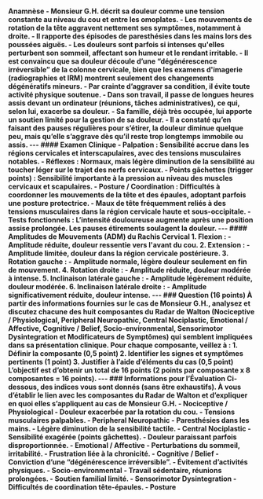#### **Anamnèse** - Monsieur G.H. décrit sa douleur comme une **tension constante** au niveau du cou et entre les omoplates. - Les mouvements de **rotation** de la tête aggravent nettement ses symptômes, notamment à droite. - Il rapporte des **épisodes de paresthésies** dans les mains lors des poussées aiguës. - Les douleurs sont parfois si intenses qu'elles **perturbent son sommeil**, affectant son humeur et le rendant irritable. - Il est **convaincu** que sa douleur découle d’une **“dégénérescence irréversible”** de la colonne cervicale, bien que les examens d'imagerie (radiographies et IRM) montrent seulement des changements dégénératifs mineurs. - Par crainte d’aggraver sa condition, il **évite toute activité physique** soutenue. - Dans son travail, il passe de **longues heures assis** devant un ordinateur (réunions, tâches administratives), ce qui, selon lui, **exacerbe** sa douleur. - Sa famille, déjà très occupée, lui apporte un **soutien limité** pour la gestion de sa douleur. - Il a constaté qu’en **faisant des pauses** régulières pour s’étirer, la douleur **diminue** quelque peu, mais qu’elle **s’aggrave** dès qu’il reste **trop longtemps** immobile ou assis. --- #### **Examen Clinique** - **Palpation :** Sensibilité accrue dans les régions cervicales et interscapulaires, avec des tensions musculaires notables. - **Réflexes :** Normaux, mais **légère diminution** de la sensibilité au toucher léger sur le trajet des nerfs cervicaux. - **Points gâchettes (trigger points) :** Sensibilité **importante** à la pression au niveau des muscles cervicaux et scapulaires. - **Posture / Coordination :** Difficultés à coordonner les mouvements de la tête et des épaules, adoptant parfois une **posture protectrice**. - **Maux de tête** fréquemment reliés à des tensions musculaires dans la région cervicale haute et sous-occipitale. - **Tests fonctionnels :** L’intensité douloureuse **augmente** après une position assise prolongée. Les pauses étirements soulagent la douleur. --- #### **Amplitudes de Mouvements (ADM) du Rachis Cervical** 1. **Flexion :** - Amplitude **réduite**, douleur ressentie vers l'avant du cou. 2. **Extension :** - Amplitude **limitée**, douleur dans la région cervicale postérieure. 3. **Rotation gauche :** - Amplitude **normale**, légère douleur seulement en fin de mouvement. 4. **Rotation droite :** - Amplitude **réduite**, douleur **modérée à intense**. 5. **Inclinaison latérale gauche :** - Amplitude légèrement réduite, douleur **modérée**. 6. **Inclinaison latérale droite :** - Amplitude **significativement réduite**, douleur **intense**. --- ### **Question (16 points)** À partir des informations fournies sur le cas de Monsieur G.H., **analysez et discutez chacune des huit composantes du Radar de Walton** (Nociceptive / Physiological, Peripheral Neuropathic, Central Nociplastic, Emotional / Affective, Cognitive / Belief, Socio-environmental, Sensorimotor Dysintegration et Modificateurs de Symptômes) **qui semblent impliquées dans sa présentation clinique**. Pour chaque composante, veillez à : 1. **Définir la composante** (0,5 point) 2. **Identifier les signes et symptômes pertinents** (1 point) 3. **Justifier** à l’aide d’éléments du cas (0,5 point) L’objectif est d’obtenir un total de 16 points (2 points par composante x 8 composantes = 16 points). --- ### **Informations pour l’Évaluation** Ci-dessous, des indices vous sont donnés (sans être exhaustifs). À vous d’établir le lien avec les composantes du Radar de Walton et d’expliquer en quoi elles s’appliquent au cas de Monsieur G.H. - **Nociceptive / Physiological** - Douleur exacerbée par la rotation du cou. - Tensions musculaires palpables. - **Peripheral Neuropathic** - Paresthésies dans les mains. - Légère diminution de la sensibilité tactile. - **Central Nociplastic** - Sensibilité exagérée (points gâchettes). - Douleur paraissant parfois disproportionnée. - **Emotional / Affective** - Perturbations du sommeil, irritabilité. - Frustration liée à la chronicité. - **Cognitive / Belief** - Conviction d’une “dégénérescence irréversible”. - Évitement d’activités physiques. - **Socio-environmental** - Travail sédentaire, réunions prolongées. - Soutien familial limité. - **Sensorimotor Dysintegration** - Difficultés de coordination tête-épaules. - Posture